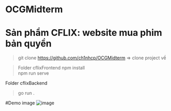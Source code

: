# OCGMidterm

# Sản phẩm CFLIX: website mua phim bản quyền
> git clone https://github.com/ch1nhcp/OCGMidterm    => clone project về

> Folder cflixFrontend
  > npm install  
  > npm run serve



Folder cflixBackend
  > go run . 

#Demo image
![image](https://user-images.githubusercontent.com/75044457/123942272-2c4d9a00-d9c5-11eb-9de6-90912a5d5cd0.png)

